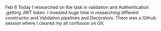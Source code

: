 Feb 6
Today I researched on  the task in validation and Authentication ,getting JWT token.
I invested huge time in researching different constructor and Validation pipelines and Decorators.
There was a Github session where I cleared my all confusion on Git.
